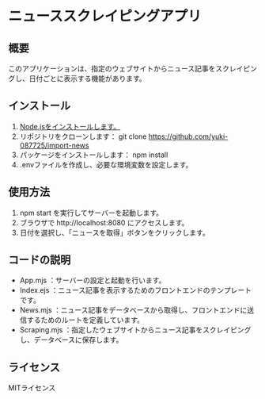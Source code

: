 # ニューススクレイピングアプリ

## 概要
このアプリケーションは、指定のウェブサイトからニュース記事をスクレイピングし、日付ごとに表示する機能があります。

## インストール
1. [Node.jsをインストールします。](https://nodejs.org/en/download)
2. リポジトリをクローンします： git clone https://github.com/yuki-087725/import-news
3. パッケージをインストールします： npm install
4. .envファイルを作成し、必要な環境変数を設定します。

## 使用方法
1. npm start を実行してサーバーを起動します。
2. ブラウザで http://localhost:8080 にアクセスします。
3. 日付を選択し、「ニュースを取得」ボタンをクリックします。

## コードの説明
- App.mjs ：サーバーの設定と起動を行います。
- Index.ejs ：ニュース記事を表示するためのフロントエンドのテンプレートです。
- News.mjs ：ニュース記事をデータベースから取得し、フロントエンドに送信するためのルートを定義しています。
- Scraping.mjs ：指定したウェブサイトからニュース記事をスクレイピングし、データベースに保存します。

## ライセンス
MITライセンス

